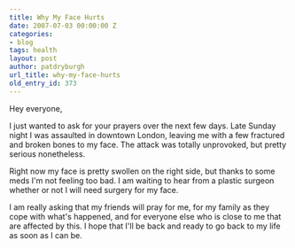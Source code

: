 ```yaml
---
title: Why My Face Hurts
date: 2007-07-03 00:00:00 Z
categories:
- blog
tags: health
layout: post
author: patdryburgh
url_title: why-my-face-hurts
old_entry_id: 373
---
```


Hey everyone,

I just wanted to ask for your prayers over the next few days. Late Sunday night I was assaulted in downtown London, leaving me with a few fractured and broken bones to my face. The attack was totally unprovoked, but pretty serious nonetheless.

Right now my face is pretty swollen on the right side, but thanks to some meds I'm not feeling too bad. I am waiting to hear from a plastic surgeon whether or not I will need surgery for my face.

I am really asking that my friends will pray for me, for my family as they cope with what's happened, and for everyone else who is close to me that are affected by this. I hope that I'll be back and ready to go back to my life as soon as I can be.